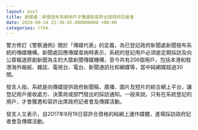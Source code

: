 ```yaml
---
layout: post
title: 新聞處：新聞發布系統用戶才獲邀和容許出席政府記者會
date: 2020-09-24 22:30:45.000000000 +08:00
categories: rthk
---
```


警方修訂《警察通例》關於「傳媒代表」的定義，為已登記政府新聞處新聞發布系統的傳媒機構。新聞處回應傳媒查詢時表示，系統的登記用戶必須是定期採訪及向公眾報道原創新聞為主的大眾新聞傳媒機構，至今共有206個用戶，包括本港和駐港海外報紙、雜誌、電視台、電台、新聞通訊社和網媒等，當中純網媒超過30間。

發言人指，系統是向傳媒提供政府新聞稿、廣播、圖片及短片的綜合網上平台，讓登記用戶接收處方、決策局或部門發出的採訪通知。一般來說，只有在系統登記的用戶，才會獲邀和容許出席政府記者會及傳媒活動。

發言人又表示，自2017年9月19日容許合資格的純網上運作媒體，進場採訪政府記者會及傳媒活動。
